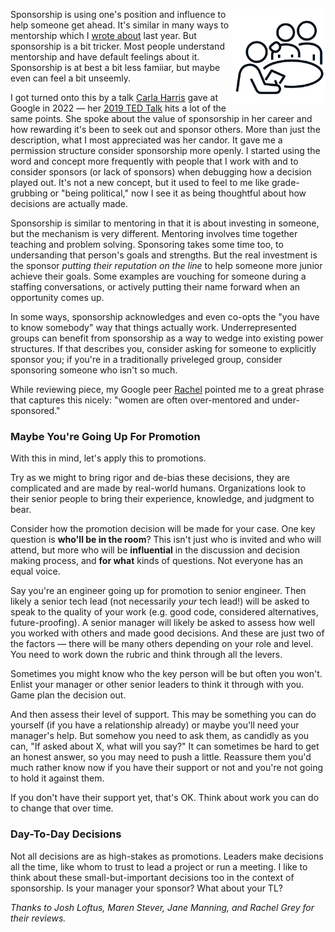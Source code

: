 <!--
.. title: Sponsorship
.. slug: sponsorship
.. date: 2025-03-28 12:00:00 UTC-08:00
.. tags: Management
.. category: 
.. link: 
.. description: 
.. type: text
.. status: draft
-->

<img style="float:right" class="postimage" src="/f/sponsor.png" alt="One person
helping another while at being graded" width=30%>

Sponsorship is using one's position and influence to help someone get ahead.
It's similar in many ways to mentorship which I [wrote about](/posts/mentoring)
last year. But sponsorship is a bit tricker. Most people understand mentorship
and have default feelings about it. Sponsorship is at best a bit less famiiar,
but maybe even can feel a bit unseemly.

I got turned onto this by a talk [Carla Harris][] gave at Google in 2022 &mdash;
her [2019 TED Talk][vid] hits a lot of the same points. She spoke about the
value of sponsorship in her career and how rewarding it's been to seek out and
sponsor others. More than just the description, what I most appreciated was her
candor. It gave me a permission structure consider sponsorship more openly. I
started using the word and concept more frequently with people that I work with
and to consider sponsors (or lack of sponsors) when debugging how a decision
played out. It's not a new concept, but it used to feel to me like
grade-grubbing or "being political," now I see it as being thoughtful about how
decisions are actually made.

Sponsorship is similar to mentoring in that it is about investing in someone,
but the mechanism is very different. Mentoring involves time together teaching
and problem solving. Sponsoring takes some time too, to undersanding that
person's goals and strengths. But the real investment is the sponsor _putting
their reputation on the line_ to help someone more junior achieve their goals.
Some examples are vouching for someone during a staffing conversations, or
actively putting their name forward when an opportunity comes up.

In some ways, sponsorship acknowledges and even co-opts the "you have to know
somebody" way that things actually work. Underrepresented groups can benefit
from sponsorship as a way to wedge into existing power structures. If that
describes you, consider asking for someone to explicitly sponsor you; if you're
in a traditionally priveleged group, consider sponsoring someone who isn't so
much.

While reviewing piece, my Google peer [Rachel][] pointed me to a great phrase
that captures this nicely: "women are often over-mentored and under-sponsored."

### Maybe You're Going Up For Promotion

With this in mind, let's apply this to promotions.

Try as we might to bring rigor and de-bias these decisions, they are complicated
and are made by real-world humans. Organizations look to their senior people to
bring their experience, knowledge, and judgment to bear.

Consider how the promotion decision will be made for your case. One key question
is **who'll be in the room**? This isn't just who is invited and who will
attend, but more who will be **influential** in the discussion and decision
making process, and **for what** kinds of questions. Not everyone has an equal
voice.

Say you're an engineer going up for promotion to senior engineer. Then likely a senior
tech lead (not necessarily _your_ tech lead!) will be asked to speak to the
quality of your work (e.g. good code, considered alternatives, future-proofing).
A senior manager will likely be asked to assess how well you worked with others
and made good decisions. And these are just two of the factors &mdash; there
will be many others depending on your role and level. You need to work down the
rubric and think through all the levers.

Sometimes you might know who the key person will be but often you won't. Enlist
your manager or other senior leaders to think it through with you. Game plan the
decision out.

And then assess their level of support. This may be something you can do
yourself (if you have a relationship already) or maybe you'll need your
manager's help. But somehow you need to ask them, as candidly as you can, "If
asked about X, what will you say?" It can sometimes be hard to get an honest
answer, so you may need to push a little. Reassure them you'd much rather know
now if you have their support or not and you're not going to hold it against
them.

If you don't have their support yet, that's OK. Think about work you can do
to change that over time.

### Day-To-Day Decisions

Not all decisions are as high-stakes as promotions. Leaders make decisions all
the time, like whom to trust to lead a project or run a meeting. I like to think
about these small-but-important decisions too in the context of sponsorship. Is
your manager your sponsor? What about your TL?

_Thanks to Josh Loftus, Maren Stever, Jane Manning, and Rachel Grey for their
reviews._

[Carla Harris]: https://www.carlaspearls.com/
[vid]: https://www.youtube.com/watch?v=gpE_W50OTUc
[Rachel]: https://www.linkedin.com/in/rachel-grey-b69319/